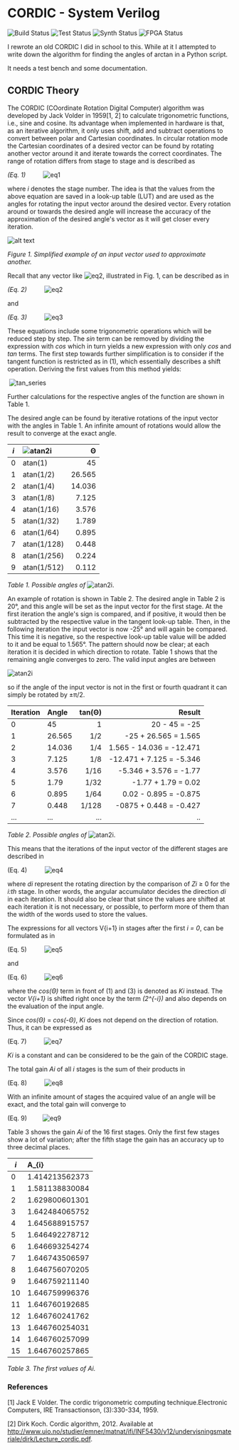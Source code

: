 # CORDIC - System Verilog

![Build Status](https://img.shields.io/badge/build-passes-lightgrey)
![Test  Status](https://img.shields.io/badge/test-N/A-lightgrey)
![Synth Status](https://img.shields.io/badge/synthesis-passes-lightgrey)
![FPGA  Status](https://img.shields.io/badge/fpga-passes-lightgrey)

I rewrote an old CORDIC I did in school to this. While at it I attempted to write down the algorithm for finding the angles of arctan in a Python script.

It needs a test bench and some documentation.

## CORDIC Theory

The CORDIC (COordinate Rotation Digital Computer) algorithm was developed by Jack Volder in 1959[1, 2] to calculate trigonometric functions, i.e., sine and cosine. Its advantage when implemented in hardware is that, as an iterative algorithm, it only uses shift, add and subtract operations to convert between polar and Cartesian coordinates. In circular rotation mode the Cartesian coordinates of a desired vector can be found by rotating another vector around it and iterate towards the correct coordinates. The range of rotation differs from stage to stage and is described as

*(Eq. 1)*          ![eq1](https://github.com/akerlund/rtl_common_design/blob/master/math/cordic/readme/equation_01.svg)

where *i* denotes the stage number. The idea is that the values from the above equation are saved in a look-up table (LUT) and are used as the angles for rotating the input vector around the desired vector. Every rotation around or towards the desired angle will increase the accuracy of the approximation of the desired angle's vector as it will get closer every iteration.

![alt text](https://github.com/akerlund/rtl_common_design/blob/master/math/cordic/readme/cordic-vectors.png)

*Figure 1. Simplified example of an input vector used to approximate another.*

Recall that any vector like ![eq2](https://github.com/akerlund/rtl_common_design/blob/master/math/cordic/readme/vector_v.svg), illustrated in Fig. 1, can be described as in


*(Eq. 2)*          ![eq2](https://github.com/akerlund/rtl_common_design/blob/master/math/cordic/readme/equation_02.svg)

and

*(Eq. 3)*          ![eq3](https://github.com/akerlund/rtl_common_design/blob/master/math/cordic/readme/equation_03.svg)

These equations include some trigonometric operations which will be reduced step by step. The *sin* term can be removed by dividing the expression with *cos* which in turn yields a new expression with only *cos* and *tan* terms. The first step towards further simplification is to consider if the tangent function is restricted as in (1), which essentially describes a shift operation. Deriving the first values from this method yields:

 ![tan_series](https://github.com/akerlund/rtl_common_design/blob/master/math/cordic/readme/tan_series.svg)

Further calculations for the respective angles of the function are shown in Table 1.

The desired angle can be found by iterative rotations of the input vector with the angles in Table 1. An infinite amount of rotations would allow the result to converge at the exact angle.

| *i* | ![atan2i](https://github.com/akerlund/rtl_common_design/blob/master/math/cordic/readme/atan2i.svg)     | Θ        |
| -   | :-             |       -: |
| 0   | atan(1)        | 45       |
| 1   | atan(1/2)      | 26.565   |
| 2   | atan(1/4)      | 14.036   |
| 3   | atan(1/8)      | 7.125    |
| 4   | atan(1/16)     | 3.576    |
| 5   | atan(1/32)     | 1.789    |
| 6   | atan(1/64)     | 0.895    |
| 7   | atan(1/128)    | 0.448    |
| 8   | atan(1/256)    | 0.224    |
| 9   | atan(1/512)    | 0.112    |

*Table 1. Possible angles of*  ![atan2i](https://github.com/akerlund/rtl_common_design/blob/master/math/cordic/readme/atan2i.svg).

An example of rotation is shown in Table 2. The desired angle in Table 2 is 20°, and this angle will be set as the input vector for the first stage. At the first iteration the angle's sign is compared, and if positive, it would then be subtracted by the respective value in the tangent look-up table. Then, in the following iteration the input vector is now -25° and will again be compared. This time it is negative, so the respective look-up table value will be added to it and be equal to 1.565°. The pattern should now be clear; at each iteration it is decided in which direction to rotate. Table 1 shows that the remaining angle converges to zero. The valid input angles are between

![atan2i](https://github.com/akerlund/rtl_common_design/blob/master/math/cordic/readme/valid_angles.svg)

so if the angle of the input vector is not in the first or fourth quadrant it can simply be rotated by ±π/2.

Iteration | Angle  | tan(Θ)        | Result                   |
| -       | :-     |       -:      |                       -: |
| 0       | 45     | 1             | 20 - 45 = -25            |
| 1       | 26.565 | 1/2           | -25 + 26.565 = 1.565     |
| 2       | 14.036 | 1/4           | 1.565 - 14.036 = -12.471 |
| 3       | 7.125  | 1/8           | -12.471 + 7.125 = -5.346 |
| 4       | 3.576  | 1/16          | -5.346 + 3.576 = -1.77   |
| 5       | 1.79   | 1/32          | -1.77 + 1.79 = 0.02      |
| 6       | 0.895  | 1/64          | 0.02 - 0.895 = -0.875    |
| 7       | 0.448  | 1/128         | -0875 + 0.448 = -0.427   |
| ...     | ...    | ...           | ..                       |

*Table 2. Possible angles of*  ![atan2i](https://github.com/akerlund/rtl_common_design/blob/master/math/cordic/readme/atan2i.svg).


This means that the iterations of the input vector of the different stages are described in

(Eq. 4)          ![eq4](https://github.com/akerlund/rtl_common_design/blob/master/math/cordic/readme/equation_04.svg)

where *di* represent the rotating direction by the comparison of *Zi* ≥ 0 for the *i:th* stage. In other words, the angular accumulator decides the direction *di* in each iteration. It should also be clear that since the values are shifted at each iteration it is not necessary, or possible, to perform more of them than the width of the words used to store the values.

The expressions for all vectors V{i+1} in stages after the first *i = 0*, can be formulated as in

(Eq. 5)          ![eq5](https://github.com/akerlund/rtl_common_design/blob/master/math/cordic/readme/equation_05.svg)

and

(Eq. 6)          ![eq6](https://github.com/akerlund/rtl_common_design/blob/master/math/cordic/readme/equation_06.svg)

where the *cos(Θ)* term in front of (1) and (3) is denoted as *Ki* instead. The vector *V{i+1}* is shifted right once by the term *(2^{-i})* and also depends on the evaluation of the input angle.

Since *cos(Θ)* = *cos(-Θ)*, *Ki* does not depend on the direction of rotation. Thus, it can be expressed as

(Eq. 7)          ![eq7](https://github.com/akerlund/rtl_common_design/blob/master/math/cordic/readme/equation_07.svg)

*Ki* is a constant and can be considered to be the gain of the CORDIC stage.

The total gain *Ai* of all *i* stages is the sum of their products in

(Eq. 8)          ![eq8](https://github.com/akerlund/rtl_common_design/blob/master/math/cordic/readme/equation_08.svg)


With an infinite amount of stages the acquired value of an angle will be exact, and the total gain will converge to

(Eq. 9)         ![eq9](https://github.com/akerlund/rtl_common_design/blob/master/math/cordic/readme/equation_09.svg)

Table 3 shows the gain *Ai* of the 16 first stages. Only the first few stages show a lot of variation; after the fifth stage the gain has an accuracy up to three decimal places.

| *i* | A_{i}          |
| -   | :-             |
| 0   | 1.414213562373 |
| 1   | 1.581138830084 |
| 2   | 1.629800601301 |
| 3   | 1.642484065752 |
| 4   | 1.645688915757 |
| 5   | 1.646492278712 |
| 6   | 1.646693254274 |
| 7   | 1.646743506597 |
| 8   | 1.646756070205 |
| 9   | 1.646759211140 |
| 10  | 1.646759996376 |
| 11  | 1.646760192685 |
| 12  | 1.646760241762 |
| 13  | 1.646760254031 |
| 14  | 1.646760257099 |
| 15  | 1.646760257865 |

*Table 3. The first values of Ai.*




### References
[1] Jack E Volder. The cordic trigonometric computing technique.Electronic Computers, IRE Transactionson, (3):330-334, 1959.

[2] Dirk  Koch. Cordic algorithm, 2012. Available at http://www.uio.no/studier/emner/matnat/ifi/INF5430/v12/undervisningsmateriale/dirk/Lecture_cordic.pdf.

